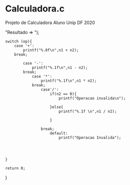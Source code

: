 # Calculadora.c
Projeto de Calculadora Aluno Unip DF 2020

"Resultado => ");
	
	switch (op){
		case '+':
			printf("%.0f\n",n1 + n2);
		break;	
			
			case '-':
				printf("%.1f\n",n1 - n2);
			break;
				case '*':
					printf("%.1f\n",n1 * n2);
				break;
					case'/':
						if(n2 == 0){
							printf("Operacao invalida\n");
							
						}else{
							printf("%.1f \n",n1 / n2);
							
						}
					
					break;
						default:
							printf("Operacao Invalida");
					
								
							
					
	}
	
	return 0;
	
}
